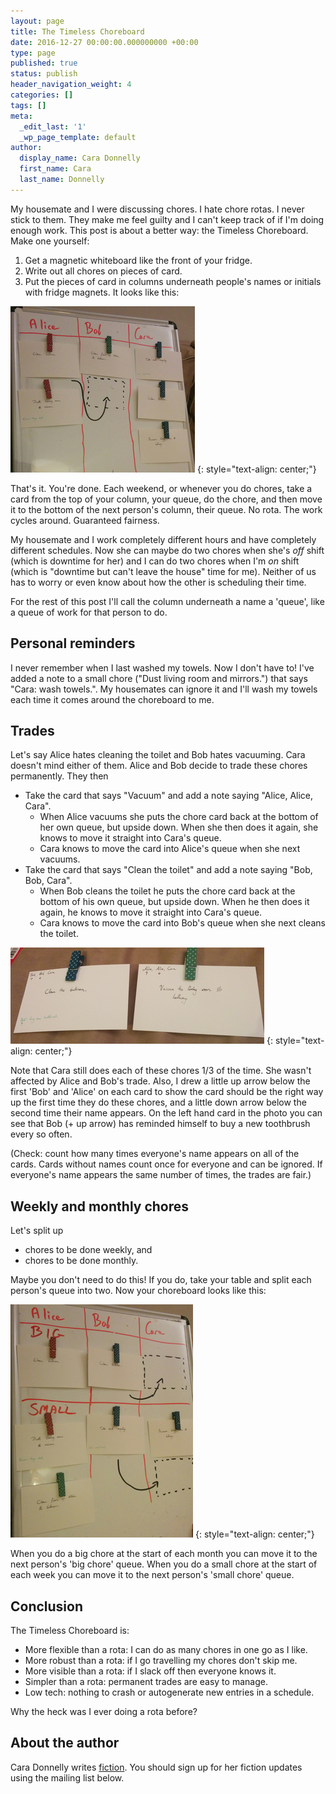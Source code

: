 ```yaml
---
layout: page
title: The Timeless Choreboard
date: 2016-12-27 00:00:00.000000000 +00:00
type: page
published: true
status: publish
header_navigation_weight: 4
categories: []
tags: []
meta:
  _edit_last: '1'
  _wp_page_template: default
author:
  display_name: Cara Donnelly
  first_name: Cara
  last_name: Donnelly
---
```


My housemate and I were discussing chores.  I hate chore rotas.  I never stick to them.  They make me feel guilty and I can't keep track of if I'm doing enough work.  This post is about a better way: the Timeless Choreboard.  Make one yourself:

1.  Get a magnetic whiteboard like the front of your fridge.
2.  Write out all chores on pieces of card.
3.  Put the pieces of card in columns underneath people's names or initials with fridge magnets.  It looks like this:

[![A table with three columns headed 'Alice', 'Bob' and 'Cara, and pieces of card representing chores in those columns.](/timeless-choreboard/images/choreboard1_small.png "The basic timeless choreboard.")](/timeless-choreboard/images/choreboard1.png)
{: style="text-align: center;"}

That's it.  You're done.  Each weekend, or whenever you do chores, take a card from the top of your column, your queue, do the chore, and then move it to the bottom of the next person's column, their queue.  No rota.  The work cycles around.  Guaranteed fairness.

My housemate and I work completely different hours and have completely different schedules.  Now she can maybe do two chores when she's *off* shift (which is downtime for her) and I can do two chores when I'm *on* shift (which is "downtime but can't leave the house" time for me).  Neither of us has to worry or even know about how the other is scheduling their time.

For the rest of this post I'll call the column underneath a name a 'queue', like a queue of work for that person to do.

## Personal reminders

I never remember when I last washed my towels.  Now I don't have to!  I've added a note to a small chore ("Dust living room and mirrors.") that says "Cara: wash towels.".  My housemates can ignore it and I'll wash my towels each time it comes around the choreboard to me.

## Trades

Let's say Alice hates cleaning the toilet and Bob hates vacuuming.  Cara doesn't mind either of them.  Alice and Bob decide to trade these chores permanently.  They then

*  Take the card that says "Vacuum" and add a note saying "Alice, Alice, Cara".
   *  When Alice vacuums she puts the chore card back at the bottom of her own queue, but upside down.  When she then does it again, she knows to move it straight into Cara's queue.
   *  Cara knows to move the card into Alice's queue when she next vacuums.
*  Take the card that says "Clean the toilet" and add a note saying "Bob, Bob, Cara".
   *  When Bob cleans the toilet he puts the chore card back at the bottom of his own queue, but upside down.  When he then does it again, he knows to move it straight into Cara's queue.
   *  Cara knows to move the card into Bob's queue when she next cleans the toilet.

[![Two pieces of card each with one chore.  The first has a note 'Alice, Alice, Cara' in the top left.  The second has a note 'Bob, Bob, Cara' in the top left.](/timeless-choreboard/images/choreboard3_small.png "Two cards representing a trade between Alice and Bob.")](/timeless-choreboard/images/choreboard3.png)
{: style="text-align: center;"}

Note that Cara still does each of these chores 1/3 of the time.  She wasn't affected by Alice and Bob's trade.  Also, I drew a little up arrow below the first 'Bob' and 'Alice' on each card to show the card should be the right way up the first time they do these chores, and a little down arrow below the second time their name appears.  On the left hand card in the photo you can see that Bob (+ up arrow) has reminded himself to buy a new toothbrush every so often.

(Check: count how many times everyone's name appears on all of the cards.  Cards without names count once for everyone and can be ignored.  If everyone's name appears the same number of times, the trades are fair.)


## Weekly and monthly chores

Let's split up

*  chores to be done weekly, and
*  chores to be done monthly.

Maybe you don't need to do this!  If you do, take your table and split each person's queue into two.  Now your choreboard looks like this:

[![A table headed 'Alice', 'Bob' and 'Cara, with two rows.  The top row is marked 'BIG' and the bottom row is marked 'SMALL'.  Both rows contain cards with chores on.](/timeless-choreboard/images/choreboard2_small.png "A timeless choreboard split into big and small tasks.")](/timeless-choreboard/images/choreboard2.png)
{: style="text-align: center;"}

When you do a big chore at the start of each month you can move it to the next person's 'big chore' queue.  When you do a small chore at the start of each week you can move it to the next person's 'small chore' queue.

## Conclusion

The Timeless Choreboard is:

*  More flexible than a rota: I can do as many chores in one go as I like.
*  More robust than a rota: if I go travelling my chores don't skip me.
*  More visible than a rota: if I slack off then everyone knows it.
*  Simpler than a rota: permanent trades are easy to manage.
*  Low tech: nothing to crash or autogenerate new entries in a schedule.

Why the heck was I ever doing a rota before?

## About the author

Cara Donnelly writes [fiction](/stories/).  You should sign up for her fiction updates using the mailing list below.
